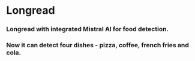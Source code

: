# Longread
### Longread with integrated Mistral AI for food detection. 
### Now it can detect four dishes - pizza, coffee, french fries and cola.
